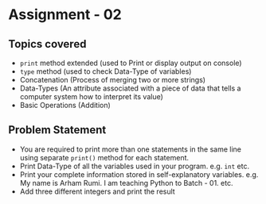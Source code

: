 
# Assignment - 02

## Topics covered

- `print` method extended (used to Print or display output on console)
- `type` method (used to check Data-Type of variables)
- Concatenation (Process of merging two or more strings)
- Data-Types (An attribute associated with a piece of data that tells a computer system how to interpret its value)
- Basic Operations (Addition)


## Problem Statement

- You are required to print more than one statements in the same line using separate `print()` method for each statement.
- Print Data-Type of all the variables used in your program. e.g. `int` etc.
- Print your complete information stored in self-explanatory variables. e.g. My name is Arham Rumi. I am teaching Python to Batch - 01. etc.
- Add three different integers and print the result
